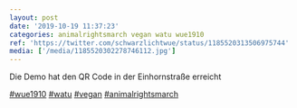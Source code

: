 ```yaml
---
layout: post
date: '2019-10-19 11:37:23'
categories: animalrightsmarch vegan watu wue1910
ref: 'https://twitter.com/schwarzlichtwue/status/1185520313506975744'
media: ['/media/1185520302278746112.jpg']
---
```

Die Demo hat den QR Code in der Einhornstraße erreicht

[#wue1910](/t/wue1910) [#watu](/t/watu) [#vegan](/t/vegan) [#animalrightsmarch](/t/animalrightsmarch) 